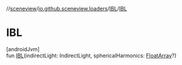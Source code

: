 //[sceneview](../../../index.md)/[io.github.sceneview.loaders](../index.md)/[IBL](index.md)/[IBL](-i-b-l.md)

# IBL

[androidJvm]\
fun [IBL](-i-b-l.md)(indirectLight: IndirectLight, sphericalHarmonics: [FloatArray](https://kotlinlang.org/api/latest/jvm/stdlib/kotlin/-float-array/index.html)?)

